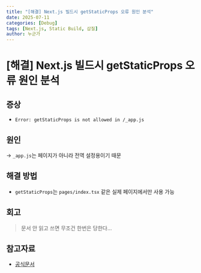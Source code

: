 ```yaml
---
title: "[해결] Next.js 빌드시 getStaticProps 오류 원인 분석"
date: 2025-07-11
categories: [Debug]
tags: [Next.js, Static Build, 삽질]
author: 누군가
---
```


# [해결] Next.js 빌드시 getStaticProps 오류 원인 분석

## 증상

- `Error: getStaticProps is not allowed in /_app.js`

## 원인

→ `_app.js`는 페이지가 아니라 전역 설정용이기 때문

## 해결 방법

- `getStaticProps`는 `pages/index.tsx` 같은 실제 페이지에서만 사용 가능

## 회고

> 문서 안 읽고 쓰면 무조건 한번은 당한다...

## 참고자료

- [공식문서](https://nextjs.org/docs/basic-features/data-fetching#getstaticprops-static-generation)
